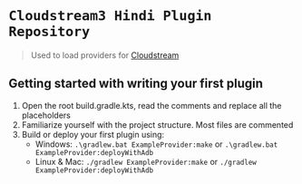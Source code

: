 # `Cloudstream3 Hindi Plugin Repository`
 > Used to load providers for [Cloudstream](https://recloudstream.github.io/)

<!--
## Steps to install this repo:
1. Open [Cloudstream](https://recloudstream.github.io/) and go to Settings and click on extensions.
2. Click on add repository and enter name and this url.
-->

## Getting started with writing your first plugin

1. Open the root build.gradle.kts, read the comments and replace all the placeholders
2. Familiarize yourself with the project structure. Most files are commented
3. Build or deploy your first plugin using:
    - Windows: `.\gradlew.bat ExampleProvider:make` or `.\gradlew.bat ExampleProvider:deployWithAdb`
    - Linux & Mac: `./gradlew ExampleProvider:make` or `./gradlew ExampleProvider:deployWithAdb`
